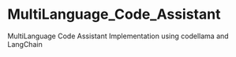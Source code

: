 # MultiLanguage_Code_Assistant
MultiLanguage Code Assistant Implementation using codellama and LangChain
